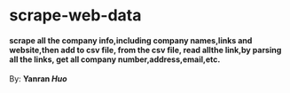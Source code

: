 # scrape-web-data
  #### scrape all the company info,including company names,links and website,then add to csv file, from the csv file, read allthe link,by parsing all the links, get all company number,address,email,etc.
By: <b>Yanran <i> Huo </i></b>
